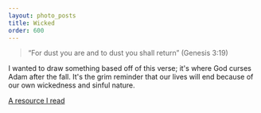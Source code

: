 ```yaml
---
layout: photo_posts
title: Wicked
order: 600
---
```


> “For dust you are and to dust you shall return” (Genesis 3:19)

I wanted to draw something based off of this verse; it's where God curses Adam after the fall. It's the grim reminder that our lives will end because of our own wickedness and sinful nature. 

[A resource I read](https://www.gotquestions.org/to-dust-you-shall-return.html)